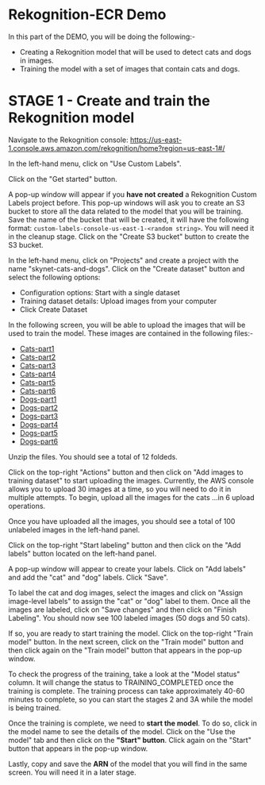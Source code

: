 # Rekognition-ECR Demo

In this part of the DEMO, you will be doing the following:-

- Creating a Rekognition model that will be used to detect cats and dogs in images.
- Training the model with a set of images that contain cats and dogs.

# STAGE 1 - Create and train the Rekognition model

Navigate to the Rekognition console: https://us-east-1.console.aws.amazon.com/rekognition/home?region=us-east-1#/

In the left-hand menu, click on "Use Custom Labels".

Click on the "Get started" button.

A pop-up window will appear if you **have not created** a Rekognition Custom Labels project before. This pop-up windows will ask you to create an S3 bucket to store all the data related to the model that you will be training. Save the name of the bucket that will be created, it will have the following format: `custom-labels-console-us-east-1-<random string>`. You will need it in the cleanup stage. Click on the "Create S3 bucket" button to create the S3 bucket.

In the left-hand menu, click on "Projects" and create a project with the name "skynet-cats-and-dogs".
Click on the "Create dataset" button and select the following options:
 - Configuration options: Start with a single dataset
 - Training dataset details: Upload images from your computer
 - Click Create Dataset

In the following screen, you will be able to upload the images that will be used to train the model. These images are contained in the following files:-

- [Cats-part1](https://learn-cantrill-labs.s3.amazonaws.com/aws-pet-rekognition-ecr/Cat-Dataset-part1.zip)
- [Cats-part2](https://learn-cantrill-labs.s3.amazonaws.com/aws-pet-rekognition-ecr/Cat-Dataset-part2.zip)
- [Cats-part3](https://learn-cantrill-labs.s3.amazonaws.com/aws-pet-rekognition-ecr/Cat-Dataset-part3.zip)
- [Cats-part4](https://learn-cantrill-labs.s3.amazonaws.com/aws-pet-rekognition-ecr/Cat-Dataset-part4.zip)
- [Cats-part5](https://learn-cantrill-labs.s3.amazonaws.com/aws-pet-rekognition-ecr/Cat-Dataset-part5.zip)
- [Cats-part6](https://learn-cantrill-labs.s3.amazonaws.com/aws-pet-rekognition-ecr/Cat-Dataset-part6.zip)
- [Dogs-part1](https://learn-cantrill-labs.s3.amazonaws.com/aws-pet-rekognition-ecr/Dog-Dataset-part1.zip)
- [Dogs-part2](https://learn-cantrill-labs.s3.amazonaws.com/aws-pet-rekognition-ecr/Dog-Dataset-part2.zip)
- [Dogs-part3](https://learn-cantrill-labs.s3.amazonaws.com/aws-pet-rekognition-ecr/Dog-Dataset-part3.zip)
- [Dogs-part4](https://learn-cantrill-labs.s3.amazonaws.com/aws-pet-rekognition-ecr/Dog-Dataset-part4.zip)
- [Dogs-part5](https://learn-cantrill-labs.s3.amazonaws.com/aws-pet-rekognition-ecr/Dog-Dataset-part5.zip)
- [Dogs-part6](https://learn-cantrill-labs.s3.amazonaws.com/aws-pet-rekognition-ecr/Dog-Dataset-part6.zip)

Unzip the files. You should see a total of 12 foldeds.  

Click on the top-right "Actions" button and then click on "Add images to training dataset" to start uploading the images. Currently, the AWS console allows you to upload 30 images at a time, so you will need to do it in multiple attempts. To begin, upload all the images for the cats ...in 6 upload operations.

Once you have uploaded all the images, you should see a total of 100 unlabeled images in the left-hand panel.

Click on the top-right "Start labeling" button and then click on the "Add labels" button located on the left-hand panel.

A pop-up window will appear to create your labels. Click on "Add labels" and add the "cat" and "dog" labels. Click "Save".

To label the cat and dog images, select the images and click on "Assign image-level labels" to assign the "cat" or "dog" label to them. Once all the images are labeled, click on "Save changes" and then click on "Finish Labeling". You should now see 100 labeled images (50 dogs and 50 cats).

If so, you are ready to start training the model. Click on the top-right "Train model" button. In the next screen, click on the "Train model" button and then click again on the "Train model" button that appears in the pop-up window.

To check the progress of the training, take a look at the "Model status" column. It will change the status to TRAINING_COMPLETED once the training is complete. The training process can take approximately 40-60 minutes to complete, so you can start the stages 2 and 3A while the model is being trained.

Once the training is complete, we need to **start the model**. To do so, click in the model name to see the details of the model. Click on the "Use the model" tab and then click on the **"Start" button**. Click again on the "Start" button that appears in the pop-up window.

Lastly, copy and save the **ARN** of the model that you will find in the same screen. You will need it in a later stage.
